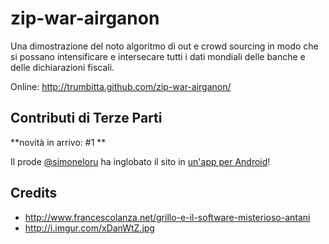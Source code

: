 zip-war-airganon
================

Una dimostrazione del noto algoritmo di out e crowd sourcing in modo che si possano intensificare e intersecare tutti i dati mondiali delle banche e delle dichiarazioni fiscali.

Online: http://trumbitta.github.com/zip-war-airganon/

## Contributi di Terze Parti

**novità in arrivo: #1 **

Il prode [@simoneloru](https://github.com/simoneloru) ha inglobato il sito in [un'app per Android](https://play.google.com/store/apps/details?id=com.simoneloru.zwa_zipwarairganon)!

## Credits ##

* http://www.francescolanza.net/grillo-e-il-software-misterioso-antani
* http://i.imgur.com/xDanWtZ.jpg

